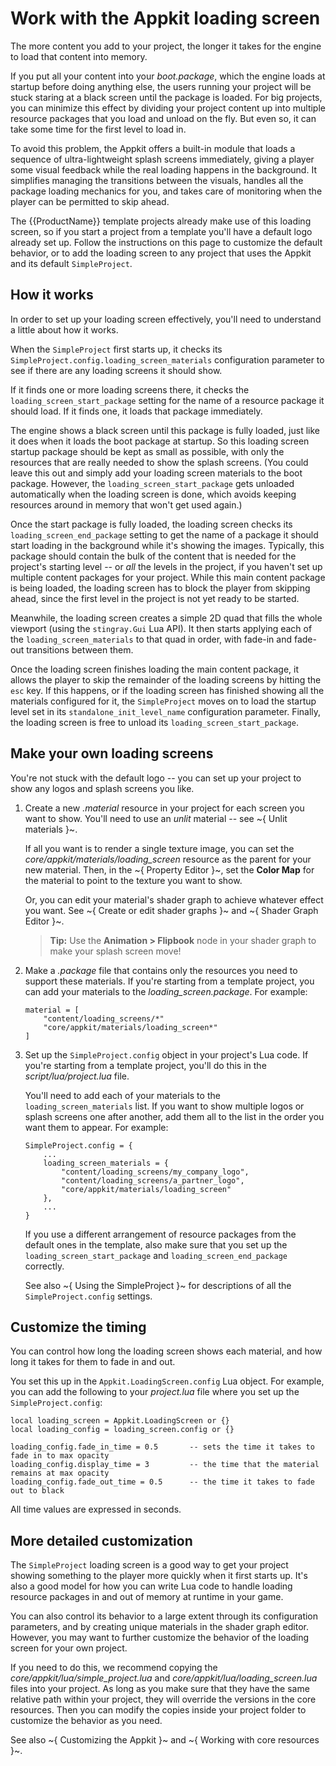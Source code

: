 # Work with the Appkit loading screen

The more content you add to your project, the longer it takes for the engine to load that content into memory.

If you put all your content into your *boot.package*, which the engine loads at startup before doing anything else, the users running your project will be stuck staring at a black screen until the package is loaded. For big projects, you can minimize this effect by dividing your project content up into multiple resource packages that you load and unload on the fly. But even so, it can take some time for the first level to load in.

To avoid this problem, the Appkit offers a built-in module that loads a sequence of ultra-lightweight splash screens immediately, giving a player some visual feedback while the real loading happens in the background. It simplifies managing the transitions between the visuals, handles all the package loading mechanics for you, and takes care of monitoring when the player can be permitted to skip ahead.

The {{ProductName}} template projects already make use of this loading screen, so if you start a project from a template you'll have a default logo already set up. Follow the instructions on this page to customize the default behavior, or to add the loading screen to any project that uses the Appkit and its default `SimpleProject`.

## How it works

In order to set up your loading screen effectively, you'll need to understand a little about how it works.

When the `SimpleProject` first starts up, it checks its `SimpleProject.config.loading_screen_materials` configuration parameter to see if there are any loading screens it should show.

If it finds one or more loading screens there, it checks the `loading_screen_start_package` setting for the name of a resource package it should load. If it finds one, it loads that package immediately.

The engine shows a black screen until this package is fully loaded, just like it does when it loads the boot package at startup. So this loading screen startup package should be kept as small as possible, with only the resources that are really needed to show the splash screens. (You could leave this out and simply add your loading screen materials to the boot package. However, the `loading_screen_start_package` gets unloaded automatically when the loading screen is done, which avoids keeping resources around in memory that won't get used again.)

Once the start package is fully loaded, the loading screen checks its `loading_screen_end_package` setting to get the name of a package it should start loading in the background while it's showing the images. Typically, this package should contain the bulk of the content that is needed for the project's starting level -- or *all* the levels in the project, if you haven't set up multiple content packages for your project. While this main content package is being loaded, the loading screen has to block the player from skipping ahead, since the first level in the project is not yet ready to be started.

Meanwhile, the loading screen creates a simple 2D quad that fills the whole viewport (using the `stingray.Gui` Lua API). It then starts applying each of the `loading_screen_materials` to that quad in order, with fade-in and fade-out transitions between them.

Once the loading screen finishes loading the main content package, it allows the player to skip the remainder of the loading screens by hitting the `esc` key. If this happens, or if the loading screen has finished showing all the materials configured for it, the `SimpleProject` moves on to load the startup level set in its `standalone_init_level_name` configuration parameter. Finally, the loading screen is free to unload its `loading_screen_start_package`.

## Make your own loading screens

You're not stuck with the default logo -- you can set up your project to show any logos and splash screens you like.

1.	Create a new *.material* resource in your project for each screen you want to show. You'll need to use an *unlit* material -- see ~{ Unlit materials }~.

	If all you want is to render a single texture image, you can set the *core/appkit/materials/loading_screen* resource as the parent for your new material. Then, in the ~{ Property Editor }~, set the **Color Map** for the material to point to the texture you want to show.

	Or, you can edit your material's shader graph to achieve whatever effect you want. See ~{ Create or edit shader graphs }~ and ~{ Shader Graph Editor }~.

	>	**Tip:** Use the **Animation > Flipbook** node in your shader graph to make your splash screen move!

1.	Make a *.package* file that contains only the resources you need to support these materials. If you're starting from a template project, you can add your materials to the *loading_screen.package*. For example:

	~~~{sjson}
	material = [
		"content/loading_screens/*"
		"core/appkit/materials/loading_screen*"
	]
	~~~

1.	Set up the `SimpleProject.config` object in your project's Lua code. If you're starting from a template project, you'll do this in the *script/lua/project.lua* file.

	You'll need to add each of your materials to the `loading_screen_materials` list. If you want to show multiple logos or splash screens one after another, add them all to the list in the order you want them to appear. For example:

	~~~{lua}
	SimpleProject.config = {
		...
		loading_screen_materials = {
			"content/loading_screens/my_company_logo",
			"content/loading_screens/a_partner_logo",
			"core/appkit/materials/loading_screen"
		},
		...
	}
	~~~

	If you use a different arrangement of resource packages from the default ones in the template, also make sure that you set up the `loading_screen_start_package` and `loading_screen_end_package` correctly.

	See also ~{ Using the SimpleProject }~ for descriptions of all the `SimpleProject.config` settings.

## Customize the timing

You can control how long the loading screen shows each material, and how long it takes for them to fade in and out.

You set this up in the `Appkit.LoadingScreen.config` Lua object. For example, you can add the following to your *project.lua* file where you set up the `SimpleProject.config`:

~~~{lua}
local loading_screen = Appkit.LoadingScreen or {}
local loading_config = loading_screen.config or {}

loading_config.fade_in_time = 0.5       -- sets the time it takes to fade in to max opacity
loading_config.display_time = 3         -- the time that the material remains at max opacity
loading_config.fade_out_time = 0.5      -- the time it takes to fade out to black
~~~

All time values are expressed in seconds.

## More detailed customization

The `SimpleProject` loading screen is a good way to get your project showing something to the player more quickly when it first starts up. It's also a good model for how you can write Lua code to handle loading resource packages in and out of memory at runtime in your game.

You can also control its behavior to a large extent through its configuration parameters, and by creating unique materials in the shader graph editor. However, you may want to further customize the behavior of the loading screen for your own project.

If you need to do this, we recommend copying the *core/appkit/lua/simple_project.lua* and *core/appkit/lua/loading_screen.lua* files into your project. As long as you make sure that they have the same relative path within your project, they will override the versions in the core resources. Then you can modify the copies inside your project folder to customize the behavior as you need.

See also ~{ Customizing the Appkit }~ and ~{ Working with core resources }~.
